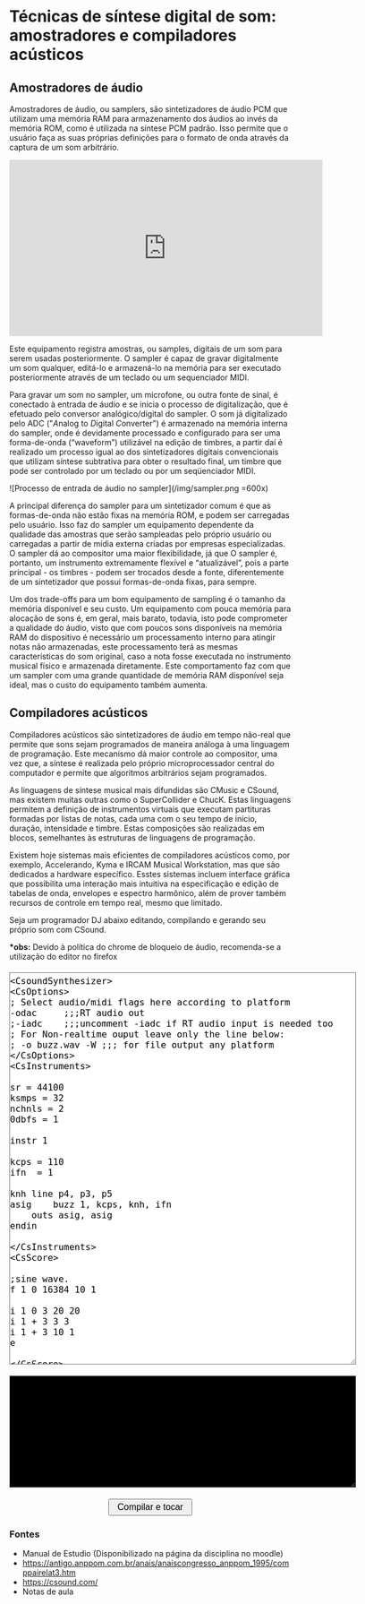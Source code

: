 <script type="text/javascript" src="js/csound.js"></script>
<script>
  // called by csound.js
  function moduleDidLoad() {
    console.log("Module loaded!");
  }

  function attachListeners() {
    document.getElementById("compile").
    addEventListener("click", compileAndRun);
    document.getElementById("csound_code").
    addEventListener("change", reset);
  }

  var count = 0;

  function handleMessage(message) {
    var element = document.getElementById('console');
    element.value += message;
    element.scrollTop = 99999; // focus on bottom
    count += 1;
    if (count == 1000) {
      element.value = ' ';
      count = 0;
    }
  }

  var started = false;

  function reset() {
    csound.Csound.stop();
    csound.Csound.reset();
    started = false;
  }

  function play() {
    let code = document.getElementById("csound_code").value;
    csound.Csound.compileCSD(code);
    csound.Csound.start();
    started = true;
  }

  // click handler
  function compileAndRun() {
    if (started)
      reset();
    play();
  }
</script>

<style>
#console {
  font-family: Monospace;
  color: #b5b6ff;
  background-color: #000000;
  font-size: 16px;
  width: 620px;
  height: 200px;
  display: flex;
  align-items: center;
  justify-content: center;
  border-style: solid;
  padding: 20px 0px;
  margin: 20px 0;
}

#csound_code {
  font-family: Monospace;
  font-size: 16px;
  width: 620px;
  height: 700px;
  display: flex;
  align-items: center;
  justify-content: center;
  border-style: solid;
  padding: 5px 0px;
  margin: 20px 0;
}

#compile {
  display: flex;
  align-items: center;
  justify-content: center;
  width: 150px;
  height: 30px;
  font-size: 16px;
  margin: auto;
}
</style>

# Técnicas de síntese digital de som: amostradores e compiladores acústicos

## Amostradores de áudio

Amostradores de áudio, ou samplers, são sintetizadores de áudio PCM que utilizam uma memória RAM
para armazenamento dos áudios ao invés da memória ROM, como é utilizada na síntese PCM padrão.
Isso permite que o usuário faça as suas próprias definições para o formato de onda através da captura
de um som arbitrário.

<iframe width="560" height="315" src="https://www.youtube.com/embed/ERy-99vXxnM?start=55" title="YouTube video player" frameborder="0" allow="accelerometer; autoplay; clipboard-write; encrypted-media; gyroscope; picture-in-picture" allowfullscreen></iframe>

Este equipamento registra amostras, ou samples, digitais de um som para serem usadas
posteriormente. O sampler é capaz de gravar digitalmente um som qualquer, editá-lo
e armazená-lo na memória para ser executado posteriormente através de um teclado
ou um sequenciador MIDI.

Para gravar um som no sampler, um microfone, ou outra fonte de sinal, é conectado à entrada de áudio
e se inicia o processo de digitalização, que é efetuado pelo conversor analógico/digital do sampler.
O som já digitalizado pelo ADC ("*A*nalog to *D*igital *C*onverter") é armazenado na memória
interna do sampler, onde é devidamente processado e configurado para ser uma forma-de-onda (“waveform”)
utilizável na edição de timbres, a partir daí é realizado um processo igual ao dos sintetizadores
digitais convencionais que utilizam síntese subtrativa para obter o resultado final,
um timbre que pode ser controlado por um teclado ou por um seqüenciador MIDI.

![Processo de entrada de áudio no sampler](/img/sampler.png =600x)

A principal diferença do sampler para um sintetizador comum é que as formas-de-onda não
estão fixas na memória ROM, e podem ser carregadas pelo usuário. Isso faz do sampler um
equipamento dependente da qualidade das amostras que serão sampleadas pelo próprio usuário
ou carregadas a partir de mídia externa criadas por empresas especializadas.
O sampler dá ao compositor uma maior flexibilidade, já que 
O sampler é, portanto, um instrumento extremamente flexível e “atualizável”, pois a parte
principal - os timbres - podem ser trocados desde a fonte, diferentemente de um sintetizador
que possui formas-de-onda fixas, para sempre.

Um dos trade-offs para um bom equipamento de sampling é o tamanho da memória disponível
e seu custo. Um equipamento com pouca memória para alocação de sons é, em geral, mais
barato, todavia, isto pode comprometer a qualidade do áudio, visto que com poucos
sons disponíveis na memória RAM do dispositivo é necessário um processamento interno
para atingir notas não armazenadas, este processamento terá as mesmas características
do som original, caso a nota fosse executada no instrumento musical físico e armazenada
diretamente. Este comportamento faz com que um sampler com uma grande quantidade
de memória RAM disponível seja ideal, mas o custo do equipamento também aumenta.

## Compiladores acústicos

Compiladores acústicos são sintetizadores de áudio em tempo não-real que
permite que sons sejam programados de maneira análoga à uma linguagem de
programação. Este mecanismo dá maior controle ao compositor, uma vez que, a síntese
é realizada pelo próprio microprocessador central do computador e permite que
algoritmos arbitrários sejam programados.

As linguagens de síntese musical mais difundidas são CMusic e CSound, mas existem
muitas outras como o SuperCollider e ChucK. Estas linguagens permitem a definição
de instrumentos virtuais que executam partituras formadas por listas de notas,
cada uma com o seu tempo de início, duração, intensidade e timbre. Estas composições
são realizadas em blocos, semelhantes às estruturas de linguagens de programação.

Existem hoje sistemas mais eficientes de compiladores acústicos como, por exemplo,
Accelerando, Kyma e IRCAM Musical Workstation, mas que são dedicados a hardware
específico. Esstes sistemas incluem interface gráfica que possibilita uma 
interação mais intuitiva na especificação e edição de tabelas de onda, envelopes
e espectro harmônico, além de prover também recursos de controle em tempo real,
mesmo que limitado.

Seja um programador DJ abaixo editando, compilando e gerando seu próprio som
com CSound.

**\*obs:** Devido à política do chrome de bloqueio de áudio, recomenda-se a utilização do editor no firefox

<textarea id="csound_code" name="csound_code">
<CsoundSynthesizer>
<CsOptions>
; Select audio/midi flags here according to platform
-odac     ;;;RT audio out
;-iadc    ;;;uncomment -iadc if RT audio input is needed too
; For Non-realtime ouput leave only the line below:
; -o buzz.wav -W ;;; for file output any platform
</CsOptions>
<CsInstruments>

sr = 44100
ksmps = 32
nchnls = 2
0dbfs = 1

instr 1

kcps = 110
ifn  = 1

knh	line p4, p3, p5
asig	buzz 1, kcps, knh, ifn
	outs asig, asig
endin

</CsInstruments>
<CsScore>

;sine wave.
f 1 0 16384 10 1

i 1 0 3 20 20
i 1 + 3 3 3
i 1 + 3 10 1
e

</CsScore>
</CsoundSynthesizer>
</textarea>
<textarea id="console" readonly name="console"></textarea>
<button id="compile">Compilar e tocar</button>

### Fontes
 - Manual de Estudio (Disponibilizado na página da disciplina no moodle)
 - https://antigo.anppom.com.br/anais/anaiscongresso_anppom_1995/comppairelat3.htm
 - https://csound.com/
 - Notas de aula
